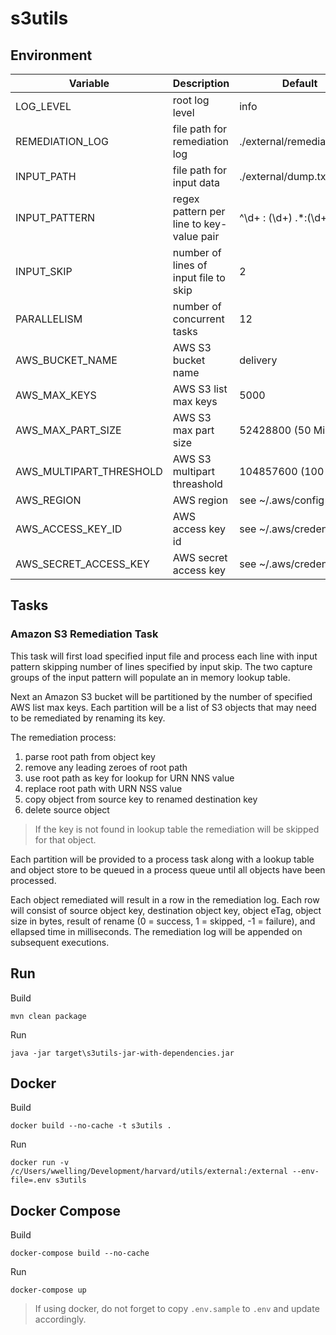 # s3utils

## Environment

| Variable                | Description                              | Default                    |
| ----------------------- | ---------------------------------------- | -------------------------- |
| LOG_LEVEL               | root log level                           | info                       |
| REMEDIATION_LOG         | file path for remediation log            | ./external/remediation.log |
| INPUT_PATH              | file path for input data                 | ./external/dump.txt        |
| INPUT_PATTERN           | regex pattern per line to key-value pair | ^\\d+ : (\\d+) .*:(\\d+)$  |
| INPUT_SKIP              | number of lines of input file to skip    | 2                          |
| PARALLELISM             | number of concurrent tasks               | 12                         |
| AWS_BUCKET_NAME         | AWS S3 bucket name                       | delivery                   |
| AWS_MAX_KEYS            | AWS S3 list max keys                     | 5000                       |
| AWS_MAX_PART_SIZE       | AWS S3 max part size                     | 52428800 (50 MiB)          |
| AWS_MULTIPART_THRESHOLD | AWS S3 multipart threashold              | 104857600 (100 MiB)        |
| AWS_REGION              | AWS region                               | see ~/.aws/config          |
| AWS_ACCESS_KEY_ID       | AWS access key id                        | see ~/.aws/credentials     |
| AWS_SECRET_ACCESS_KEY   | AWS secret access key                    | see ~/.aws/credentials     |

## Tasks

### Amazon S3 Remediation Task

This task will first load specified input file and process each line with input pattern skipping number of lines specified by input skip. The two capture groups of the input pattern will populate an in memory lookup table.

Next an Amazon S3 bucket will be partitioned by the number of specified AWS list max keys. Each partition will be a list of S3 objects that may need to be remediated by renaming its key.

The remediation process:

1. parse root path from object key
2. remove any leading zeroes of root path
3. use root path as key for lookup for URN NNS value
4. replace root path with URN NSS value
5. copy object from source key to renamed destination key
6. delete source object

> If the key is not found in lookup table the remediation will be skipped for that object.

Each partition will be provided to a process task along with a lookup table and object store to be queued in a process queue until all objects have been processed.

Each object remediated will result in a row in the remediation log. Each row will consist of source object key, destination object key, object eTag, object size in bytes, result of rename (0 = success, 1 = skipped, -1 = failure), and ellapsed time in milliseconds. The remediation log will be appended on subsequent executions.

## Run

Build
```
mvn clean package
```

Run
```
java -jar target\s3utils-jar-with-dependencies.jar
```

## Docker

Build
```
docker build --no-cache -t s3utils .
```

Run
```
docker run -v /c/Users/wwelling/Development/harvard/utils/external:/external --env-file=.env s3utils
```

## Docker Compose

Build
```
docker-compose build --no-cache
```

Run
```
docker-compose up
```

> If using docker, do not forget to copy `.env.sample` to `.env` and update accordingly.
